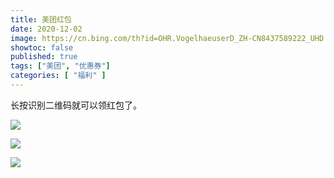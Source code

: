 ```yaml
---
title: 美团红包
date: 2020-12-02
image: https://cn.bing.com/th?id=OHR.VogelhaeuserD_ZH-CN8437589222_UHD.jpg
showtoc: false 
published: true
tags: ["美团", "优惠券"]
categories: [ "福利" ]
---
```


长按识别二维码就可以领红包了。

<!--more-->

![](https://miiluu.oss-cn-shanghai.aliyuncs.com/blog/littleplan/%E7%BE%8E%E5%9B%A2%E5%A4%96%E5%8D%962.png)

![](https://miiluu.oss-cn-shanghai.aliyuncs.com/blog/littleplan/%E7%BE%8E%E5%9B%A2%E5%95%86%E8%B6%85%E7%94%9F%E9%B2%9C2.png)

![](https://miiluu.oss-cn-shanghai.aliyuncs.com/blog/littleplan/%E7%BE%8E%E5%9B%A2%E4%BC%98%E6%83%A0%E5%88%B8%E5%95%86%E5%9F%8E1.png)
